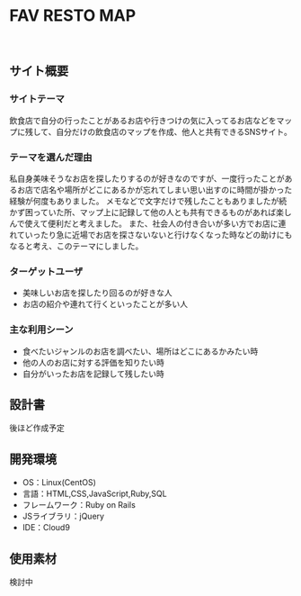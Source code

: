 # FAV RESTO MAP
​
## サイト概要
### サイトテーマ
飲食店で自分の行ったことがあるお店や行きつけの気に入ってるお店などをマップに残して、自分だけの飲食店のマップを作成、他人と共有できるSNSサイト。
​
### テーマを選んだ理由
私自身美味そうなお店を探したりするのが好きなのですが、一度行ったことがあるお店で店名や場所がどこにあるかが忘れてしまい思い出すのに時間が掛かった経験が何度もありました。
メモなどで文字だけで残したこともありましたが続かず困っていた所、マップ上に記録して他の人とも共有できるものがあれば楽しんで使えて便利だと考えました。
また、社会人の付き合いが多い方でお店に連れていったり急に近場でお店を探さないないと行けなくなった時などの助けにもなると考え、このテーマにしました。
### ターゲットユーザ
- 美味しいお店を探したり回るのが好きな人
- お店の紹介や連れて行くといったことが多い人
​
### 主な利用シーン
- 食べたいジャンルのお店を調べたい、場所はどこにあるかみたい時
- 他の人のお店に対する評価を知りたい時
- 自分がいったお店を記録して残したい時
## 設計書
後ほど作成予定
​
## 開発環境
- OS：Linux(CentOS)
- 言語：HTML,CSS,JavaScript,Ruby,SQL
- フレームワーク：Ruby on Rails
- JSライブラリ：jQuery
- IDE：Cloud9
​
## 使用素材
検討中